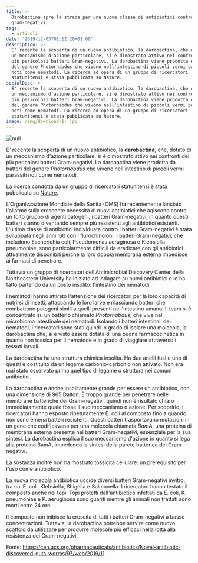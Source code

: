 ```yaml
---
title: >-
  Darobactina apre la strada per una nuova classe di antibiotici contro i
  gram-negativi
tags:
  - articoli
date: '2019-12-05T01:12:20+01:00'
description: >-
  E' recente la scoperta di un nuovo antibiotico, la darobactina, che dotato di
  un meccanismo d'azione particolare, si è dimostrato attivo nei confronti dei
  più pericolosi batteri Gram-negativi. La darobactina viene prodotta da batteri
  del genere Photorhabdus che vivono nell'intestino di piccoli vermi parassiti
  noti come nematodi. La ricerca ad opera di un gruppo di ricercatori
  statunitensi è stata pubblicata su Nature.
socialDesc: >-
  E' recente la scoperta di un nuovo antibiotico, la darobactina, che dotato di
  un meccanismo d'azione particolare, si è dimostrato attivo nei confronti dei
  più pericolosi batteri Gram-negativi. La darobactina viene prodotta da batteri
  del genere Photorhabdus che vivono nell'intestino di piccoli vermi parassiti
  noti come nematodi. La ricerca ad opera di un gruppo di ricercatori
  statunitensi è stata pubblicata su Nature.
image: /img/download-1-.jpg
---
```

![null](/img/download-1-.jpg)

E' recente la scoperta di un nuovo antibiotico, la **darobactina**, che, dotato di un meccanismo d'azione particolare, si è dimostrato attivo nei confronti dei più pericolosi batteri Gram-negativi. La darobactina viene prodotta da batteri del genere _Photorhabdus_ che vivono nell'intestino di piccoli vermi parassiti noti come nematodi. 

La ricerca condotta da un gruppo di ricercatori statunitensi è stata pubblicata su [Nature](https://www.nature.com/articles/s41586-019-1791-1).

L'Organizzazione Mondiale della Sanità (OMS) ha recentemente lanciato l'allarme sulla crescente necessità di nuovi antibiotici che agiscono contro un folto gruppo di agenti patogeni, i batteri Gram-negativi, in quanto questi batteri stanno diventando sempre più resistenti agli antibiotici esistenti. L'ultima classe di antibiotici individuata contro i batteri Gram-negativi è stata sviluppata negli anni '60 con i flurochinoloni. I batteri Gram-negativi, che includono Escherichia coli, Pseudomonas aeruginosa e Klebsiella pneumoniae, sono particolarmente difficili da eradicare con gli antibiotici attualmente disponibili perché la loro doppia membrana esterna impedisce ai farmaci di penetrare.

Tuttavia un gruppo di ricercatori dell'Antimicrobial Discovery Center della Northeastern University ha iniziato ad indagare su nuovi antibiotici e lo ha fatto partendo da un posto insolito: l'intestino dei nematodi. 

I nematodi hanno attirato l'attenzione dei ricercatori per la loro capacità di nutrirsi di insetti, attaccando le loro larve e rilasciando batteri che combattono patogeni simili a quelli presenti nell'intestino umano. Il team si è concentrato su un batterio chiamato _Photorhabdus_, che vive nel microbioma intestinale dei nematodi. Isolando i batteri intestinali dei nematodi, i ricercatori sono stati quindi in grado di isolare una molecola, la darobactina che, si è visto essere dotata di una buona farmacocinetica in quanto non tossica per il nematode e in grado di viaggiare attraverso i tessuti larvali. 

La darobactina ha una struttura chimica insolita. Ha due anelli fusi e uno di questi è costituito da un legame carbonio-carbonio non attivato. Non era mai stato osservato prima quel tipo di legame o struttura nei comuni antibiotici.

La darobactina è anche insolitamente grande per essere un antibiotico, con una dimensione di 965 Dalton. È troppo grande per penetrare nelle membrane batteriche dei Gram-negativi, quindi non è risultato chiaro immediatamente quale fosse il suo meccanismo d'azione. Per scoprirlo, i ricercatori hanno esposto ripetutamente E. coli al composto fino a quando non sono emersi batteri resistenti. Questi batteri trasportavano mutazioni in un gene che codificavano per una molecola chiamata _BamA_, una proteina di membrana esterna presente nei batteri Gram-negativi, essenziale per la sua sintesi. La darobactina esplica il suo meccanismo d'azione in quanto si lega alla proteina BamA, impedendo la sintesi della parete batterica dei Gram-negativi. 

La sostanza inoltre non ha mostrato tossicità cellulare: un prerequisito per l'uso come antibiotico. 

La nuova molecola antibiotica uccide diversi batteri Gram-negativi in ​​vitro, tra cui E. coli, Klebsiella, Shigella e Salmonella. I ricercatori hanno testato il composto anche nei topi. Topi protetti dall'antibiotico infettati da E. coli, K. pneumoniae e P. aeruginosa sono guariti mentre gli animali non trattati sono morti entro 24 ore.

Il composto non inibisce la crescita di tutti i batteri Gram-negativi a basse concentrazioni. Tuttavia, la darobactina potrebbe servire come nuovo scaffold da utilizzare per produrre molecole più efficaci nella lotta alla resistenza dei Gram-negativi.

Fonte: https://cen.acs.org/pharmaceuticals/antibiotics/Novel-antibiotic-discovered-guts-worms/97/web/2019/11
